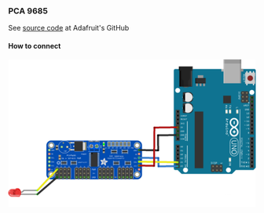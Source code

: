 ### PCA 9685
See [source code](https://github.com/adafruit/Adafruit-PWM-Servo-Driver-Library/blob/master/Adafruit_PWMServoDriver.cpp)
at Adafruit's GitHub

#### How to connect
![](../../res/image/pca9685_arduino_uno.png)